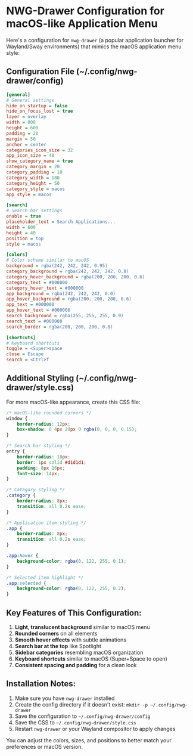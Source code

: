 # NWG-Drawer Configuration for macOS-like Application Menu

Here's a configuration for `nwg-drawer` (a popular application launcher for Wayland/Sway environments) that mimics the macOS application menu style:

## Configuration File (~/.config/nwg-drawer/config)

```ini
[general]
# General settings
hide_on_startup = false
hide_on_focus_lost = true
layer = overlay
width = 800
height = 600
padding = 20
margin = 50
anchor = center
categories_icon_size = 32
app_icon_size = 48
show_category_name = true
category_margin = 20
category_padding = 10
category_width = 180
category_height = 50
category_style = macos
app_style = macos

[search]
# Search bar settings
enable = true
placeholder_text = Search Applications...
width = 600
height = 40
position = top
style = macos

[colors]
# Color scheme similar to macOS
background = rgba(242, 242, 242, 0.95)
category_background = rgba(242, 242, 242, 0.8)
category_hover_background = rgba(200, 200, 200, 0.6)
category_text = #000000
category_hover_text = #000000
app_background = rgba(242, 242, 242, 0.0)
app_hover_background = rgba(200, 200, 200, 0.6)
app_text = #000000
app_hover_text = #000000
search_background = rgba(255, 255, 255, 0.9)
search_text = #000000
search_border = rgba(200, 200, 200, 0.8)

[shortcuts]
# Keyboard shortcuts
toggle = <Super>space
close = Escape
search = <Ctrl>f
```

## Additional Styling (~/.config/nwg-drawer/style.css)

For more macOS-like appearance, create this CSS file:

```css
/* macOS-like rounded corners */
window {
    border-radius: 12px;
    box-shadow: 0 4px 20px 0 rgba(0, 0, 0, 0.15);
}

/* Search bar styling */
entry {
    border-radius: 18px;
    border: 1px solid #d1d1d1;
    padding: 8px 16px;
    font-size: 14px;
}

/* Category styling */
.category {
    border-radius: 8px;
    transition: all 0.2s ease;
}

/* Application item styling */
.app {
    border-radius: 8px;
    transition: all 0.2s ease;
}

.app:hover {
    background-color: rgba(0, 122, 255, 0.1);
}

/* Selected item highlight */
.app:selected {
    background-color: rgba(0, 122, 255, 0.2);
}
```

## Key Features of This Configuration:

1. **Light, translucent background** similar to macOS menu
2. **Rounded corners** on all elements
3. **Smooth hover effects** with subtle animations
4. **Search bar at the top** like Spotlight
5. **Sidebar categories** resembling macOS organization
6. **Keyboard shortcuts** similar to macOS (Super+Space to open)
7. **Consistent spacing and padding** for a clean look

## Installation Notes:

1. Make sure you have `nwg-drawer` installed
2. Create the config directory if it doesn't exist: `mkdir -p ~/.config/nwg-drawer`
3. Save the configuration to `~/.config/nwg-drawer/config`
4. Save the CSS to `~/.config/nwg-drawer/style.css`
5. Restart `nwg-drawer` or your Wayland compositor to apply changes

You can adjust the colors, sizes, and positions to better match your preferences or macOS version.
